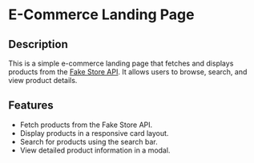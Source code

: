 # E-Commerce Landing Page

## Description

This is a simple e-commerce landing page that fetches and displays products from the [Fake Store API](https://fakestoreapi.com/). It allows users to browse, search, and view product details.

## Features

- Fetch products from the Fake Store API.
- Display products in a responsive card layout.
- Search for products using the search bar.
- View detailed product information in a modal.
